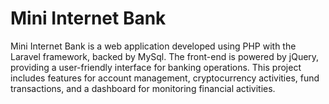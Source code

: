 
# Mini Internet Bank

Mini Internet Bank is a web application developed using PHP with the Laravel framework, backed by MySql. The front-end is powered by jQuery, providing a user-friendly interface for banking operations. This project includes features for account management, cryptocurrency activities, fund transactions, and a dashboard for monitoring financial activities.

